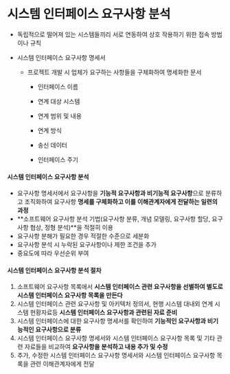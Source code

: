 # 시스템 인터페이스 요구사항 분석

- 독립적으로 떨어져 있는 시스템들끼리 서로 연동하여 상호 작용하기 위한 접속 방법이나 규칙

- 시스템 인터페이스 요구사항 명세서

  - 프로젝트 개발 시 업체가 요구하는 사항들을 구체화하여 명세화한 문서

    - 인터페이스 이름

    - 연계 대상 시스템

    - 연계 범위 및 내용

    - 연계 방식

    - 송신 데이터

    - 인터페이스 주기

      

#### 시스템 인터페이스 요구사항 분석

- 요구사항 명세서에서 요구사항을 **기능적 요구사항과 비기능적 요구사항**으로 분류하고 조직화하여 요구사항 **명세를 구체화하고 이를 이해관계자에게 전달하는 일련의 과정**
- **소프트웨어 요구사항 분석 기법(요구사항 분류, 개념 모델링, 요구사항 할당, 요구사항 협상, 정형 분석)**을 적절히 이용
- 요구사항 분해가 필요한 경우 적절한 수준으로 세분화
- 요구사항 분석 시 누락된 요구사항이나 제한 조건을 추가
- 중요도에 따라 우선순위 부여



#### 시스템 인터페이스 요구사항 분석 절차

1. 소프트웨어 요구사항 목록에서 **시스템 인터페이스 관련 요구사항을 선별하여 별도로 시스템 인터페이스 요구사항 목록을 만든다**
2. 시스템 인터페이스 관련 요구사항 및 아키텍처 정의서, 현행 시스템 대내외 연계 시스템 현황자료등 **시스템 인터페이스 요구사항과 관련된 자료 준비**
3. 시스템 인터페이스에 대한 요구사항 명세서를 확인하여 **기능적인 요구사항과 비기능적인 요구사항으로 분류**
4. 시스템 인터페이스 요구사항 명세서와 시스템 인터페이스 요구사항 목록 및 기타 관련 자료들을 비교하여 **요구사항을 분석하고 내용 추가 및 수정**
5. 추가, 수정한 시스템 인터페이스 요구사항 명세서와 시스템 인터페이스 요구사항 목록을 관련 이해관계자에게 전달